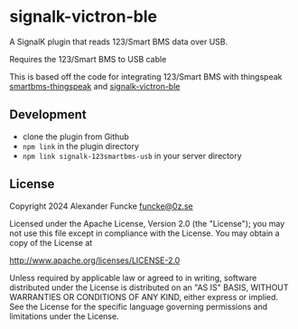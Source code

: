 # signalk-victron-ble

A SignalK plugin that reads 123/Smart BMS data over USB.

Requires the 123/Smart BMS to USB cable

This is based off the code for integrating 123/Smart BMS with thingspeak
[smartbms-thingspeak](https://github.com/123electric/smartbms-thingspeak) and 
[signalk-victron-ble](https://github.com/stefanor/signalk-victron-ble)


## Development

- clone the plugin from Github
- `npm link` in the plugin directory
- `npm link signalk-123smartbms-usb` in your server directory

## License

Copyright 2024 Alexander Funcke <funcke@0z.se>

Licensed under the Apache License, Version 2.0 (the "License");
you may not use this file except in compliance with the License.
You may obtain a copy of the License at

   http://www.apache.org/licenses/LICENSE-2.0

Unless required by applicable law or agreed to in writing, software
distributed under the License is distributed on an "AS IS" BASIS,
WITHOUT WARRANTIES OR CONDITIONS OF ANY KIND, either express or implied.
See the License for the specific language governing permissions and
limitations under the License.
